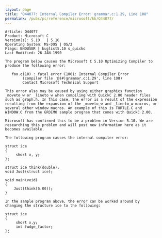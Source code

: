 ```yaml
---
layout: page
title: "Q44077: Internal Compiler Error: grammar.c:1.29, Line 108"
permalink: /pubs/pc/reference/microsoft/kb/Q44077/
---
```


	Article: Q44077
	Product: Microsoft C
	Version(s): 5.10   | 5.10
	Operating System: MS-DOS | OS/2
	Flags: ENDUSER | buglist5.10 s_quickc
	Last Modified: 26-JAN-1990
	
	The program below causes the Microsoft C 5.10 Optimizing Compiler to
	produce the following error:
	
	   foo.c(10) : fatal error C1001: Internal Compiler Error
	        (compiler file '@(#)grammar.c:1.29', line 108)
	        Contact Microsoft Technical Support
	
	This error also may be caused by using either graphics function
	_moveto_w or _lineto_w when compiling with QuickC 2.00 header files
	such as graph.h. In this case, the error is a result of the expression
	resulting from the expansion of the _moveto_w and _lineto_w macros, or
	several other window macros. An example of this is TURTLE.C and
	WINDOW.C from the GRDEMO sample program that comes with QuickC 2.00.
	
	Microsoft has confirmed this to be a problem in Version 5.10. We are
	researching this problem and will post new information here as it
	becomes available.
	
	The following program causes the internal compiler error:
	
	struct ice
	{
	     short x, y;
	};
	
	struct ice think(double);
	void Just(struct ice);
	
	void main(void)
	{
	    Just(think(6.00));
	}
	
	In the sample program above, the error can be worked around by
	changing the structure ice to the following:
	
	struct ice
	{
	     short x,y;
	     int fudge_factor;
	};
